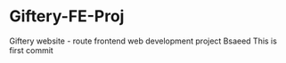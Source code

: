 # Giftery-FE-Proj
Giftery website - route frontend web development project
Bsaeed
This is first commit
